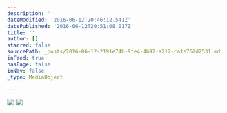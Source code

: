 ```yaml
---
description: ''
dateModified: '2016-06-12T20:46:12.541Z'
datePublished: '2016-06-12T20:51:08.017Z'
title: ''
author: []
starred: false
sourcePath: _posts/2016-06-12-2191e74b-9fe4-4b92-a212-ca1e762d2531.md
inFeed: true
hasPage: false
inNav: false
_type: MediaObject

---
```

![](https://the-grid-user-content.s3-us-west-2.amazonaws.com/7b4c59af-f9f1-4783-a360-4f4ac8460e05.jpg)
![](https://the-grid-user-content.s3-us-west-2.amazonaws.com/2075f356-d01a-485d-b1c5-32d71ddc6b73.jpg)
